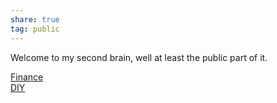 ```yaml
---  
share: true  
tag: public  
---  
```

Welcome to my second brain, well at least the public part of it.  
  
[Finance](./resources/finance/Finance.md)  
[DIY](../DIY.md)